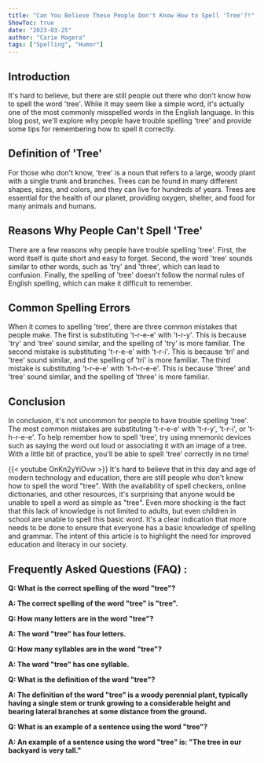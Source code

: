 ```yaml
---
title: "Can You Believe These People Don't Know How to Spell 'Tree'?!"
ShowToc: true 
date: "2023-03-25"
author: "Carie Magera" 
tags: ["Spelling", "Humor"]
---
```

## Introduction 
It's hard to believe, but there are still people out there who don't know how to spell the word 'tree'. While it may seem like a simple word, it's actually one of the most commonly misspelled words in the English language. In this blog post, we'll explore why people have trouble spelling 'tree' and provide some tips for remembering how to spell it correctly. 

## Definition of 'Tree'
For those who don't know, 'tree' is a noun that refers to a large, woody plant with a single trunk and branches. Trees can be found in many different shapes, sizes, and colors, and they can live for hundreds of years. Trees are essential for the health of our planet, providing oxygen, shelter, and food for many animals and humans.

## Reasons Why People Can't Spell 'Tree'
There are a few reasons why people have trouble spelling 'tree'. First, the word itself is quite short and easy to forget. Second, the word 'tree' sounds similar to other words, such as 'try' and 'three', which can lead to confusion. Finally, the spelling of 'tree' doesn't follow the normal rules of English spelling, which can make it difficult to remember. 

## Common Spelling Errors
When it comes to spelling 'tree', there are three common mistakes that people make. The first is substituting 't-r-e-e' with 't-r-y'. This is because 'try' and 'tree' sound similar, and the spelling of 'try' is more familiar. The second mistake is substituting 't-r-e-e' with 't-r-i'. This is because 'tri' and 'tree' sound similar, and the spelling of 'tri' is more familiar. The third mistake is substituting 't-r-e-e' with 't-h-r-e-e'. This is because 'three' and 'tree' sound similar, and the spelling of 'three' is more familiar. 

## Conclusion
In conclusion, it's not uncommon for people to have trouble spelling 'tree'. The most common mistakes are substituting 't-r-e-e' with 't-r-y', 't-r-i', or 't-h-r-e-e'. To help remember how to spell 'tree', try using mnemonic devices such as saying the word out loud or associating it with an image of a tree. With a little bit of practice, you'll be able to spell 'tree' correctly in no time!

{{< youtube OnKn2yYiOvw >}} 
It's hard to believe that in this day and age of modern technology and education, there are still people who don't know how to spell the word "tree". With the availability of spell checkers, online dictionaries, and other resources, it's surprising that anyone would be unable to spell a word as simple as "tree". Even more shocking is the fact that this lack of knowledge is not limited to adults, but even children in school are unable to spell this basic word. It's a clear indication that more needs to be done to ensure that everyone has a basic knowledge of spelling and grammar. The intent of this article is to highlight the need for improved education and literacy in our society.

## Frequently Asked Questions (FAQ) :
**Q: What is the correct spelling of the word "tree"?**

**A: The correct spelling of the word "tree" is "tree".**

**Q: How many letters are in the word "tree"?**

**A: The word "tree" has four letters.**

**Q: How many syllables are in the word "tree"?**

**A: The word "tree" has one syllable.**

**Q: What is the definition of the word "tree"?**

**A: The definition of the word "tree" is a woody perennial plant, typically having a single stem or trunk growing to a considerable height and bearing lateral branches at some distance from the ground.**

**Q: What is an example of a sentence using the word "tree"?**

**A: An example of a sentence using the word "tree" is: "The tree in our backyard is very tall."**





